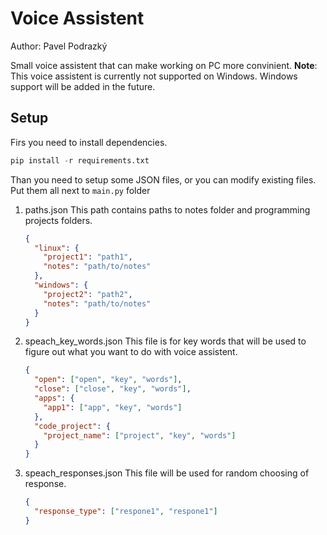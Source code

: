 # Voice Assistent

Author: Pavel Podrazký

Small voice assistent that can make working on PC more convinient.
<b>Note</b>: This voice assistent is currently not supported on Windows. Windows support will be added in the future.

## Setup

Firs you need to install dependencies.<br>

```python
pip install -r requirements.txt
```

Than you need to setup some JSON files, or you can modify existing files.
Put them all next to `main.py` folder

1. paths.json
   This path contains paths to notes folder and programming projects folders.
   ```json
   {
     "linux": {
       "project1": "path1",
       "notes": "path/to/notes"
     },
     "windows": {
       "project2": "path2",
       "notes": "path/to/notes"
     }
   }
   ```
2. speach_key_words.json
   This file is for key words that will be used to figure out what you want to do with voice assistent.
   ```json
   {
     "open": ["open", "key", "words"],
     "close": ["close", "key", "words"],
     "apps": {
       "app1": ["app", "key", "words"]
     },
     "code_project": {
       "project_name": ["project", "key", "words"]
     }
   }
   ```
3. speach_responses.json
   This file will be used for random choosing of response.
   ```json
   {
     "response_type": ["respone1", "respone1"]
   }
   ```
